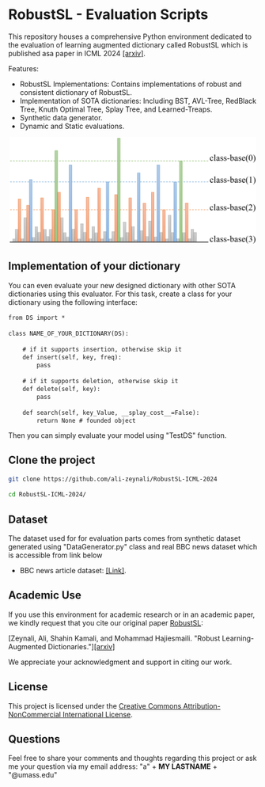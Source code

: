 # RobustSL - Evaluation Scripts

This repository houses a comprehensive Python environment dedicated to the evaluation of learning augmented dictionary called RobustSL which is published asa paper in ICML 2024 [[arxiv]](https://arxiv.org/html/2402.09687v1).

Features:
- RobustSL Implementations: Contains implementations of robust and consistent dictionary of RobustSL.
- Implementation of SOTA dictionaries: Including BST, AVL-Tree, RedBlack Tree, Knuth Optimal Tree, Splay Tree, and Learned-Treaps.
- Synthetic data generator.
- Dynamic and Static evaluations.

<p align="center">
<img src="figures/git/Structure2.png" width="500">
</p>


## Implementation of your dictionary
You can even evaluate your new designed dictionary with other SOTA dictionaries using this evaluator. For this task, create a class for your dictionary using the following interface:
``` 
from DS import *

class NAME_OF_YOUR_DICTIONARY(DS):

    # if it supports insertion, otherwise skip it
    def insert(self, key, freq):
        pass
		
    # if it supports deletion, otherwise skip it
    def delete(self, key):
        pass
		
    def search(self, key_Value, __splay_cost__=False):
        return None # founded object
```
Then you can simply evaluate your model using "TestDS" function.

## Clone the project
```bash
git clone https://github.com/ali-zeynali/RobustSL-ICML-2024
```
```bash
cd RobustSL-ICML-2024/
```
## Dataset
The dataset used for for evaluation parts comes from synthetic dataset generated using "DataGenerator.py" class and real BBC news dataset which is accessible from link below
- BBC news article dataset: [[Link]](https://www.kaggle.com/datasets/shivamkushwaha/bbc-full-text-document-classification).

## Academic Use

If you use this environment for academic research or in an academic paper, we kindly request that you cite our original paper [RobustSL](https://arxiv.org/pdf/2402.09687v1):

[Zeynali, Ali, Shahin Kamali, and Mohammad Hajiesmaili. "Robust Learning-Augmented Dictionaries."][[arxiv]](https://arxiv.org/pdf/2402.09687v1)

We appreciate your acknowledgment and support in citing our work.

## License
This project is licensed under the [Creative Commons Attribution-NonCommercial International License](https://creativecommons.org/licenses/by-nc/4.0/).



## Questions
Feel free to share your comments and thoughts regarding this project or ask me your question via my email address: "a" + __MY LASTNAME__ + "@umass.edu"